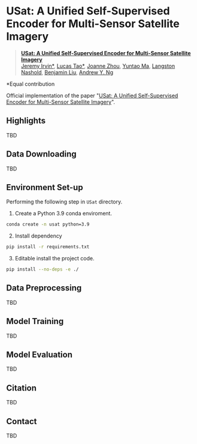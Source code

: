 # USat: A Unified Self-Supervised Encoder for Multi-Sensor Satellite Imagery

> [**USat: A Unified Self-Supervised Encoder for Multi-Sensor Satellite Imagery**](TBD)<br>
> [Jeremy Irvin*](jirvin16.github.io), [Lucas Tao*](https://www.linkedin.com/in/lucas-tao-612026134), [Joanne Zhou](https://www.linkedin.com/in/joanneyoushanzhou), [Yuntao Ma](https://www.linkedin.com/in/yuntaoma0402), [Langston Nashold](https://www.linkedin.com/in/langston-nashold), [Benjamin Liu](https://profiles.stanford.edu/benjamin-liu), [Andrew Y. Ng](https://www.andrewng.org/)

*Equal contribution

Official implementation of the paper "[USat: A Unified Self-Supervised Encoder for Multi-Sensor Satellite Imagery](TBD)".

## Highlights
TBD

## Data Downloading
TBD

## Environment Set-up
Performing the following step in `USat` directory. 
1. Create a Python 3.9 conda enviroment.
```bash
conda create -n usat python=3.9
```
2. Install dependency
```bash
pip install -r requirements.txt
```
3. Editable install the project code.
```bash
pip install --no-deps -e ./
```

## Data Preprocessing
TBD

## Model Training
TBD

## Model Evaluation
TBD

## Citation
TBD

## Contact
TBD
